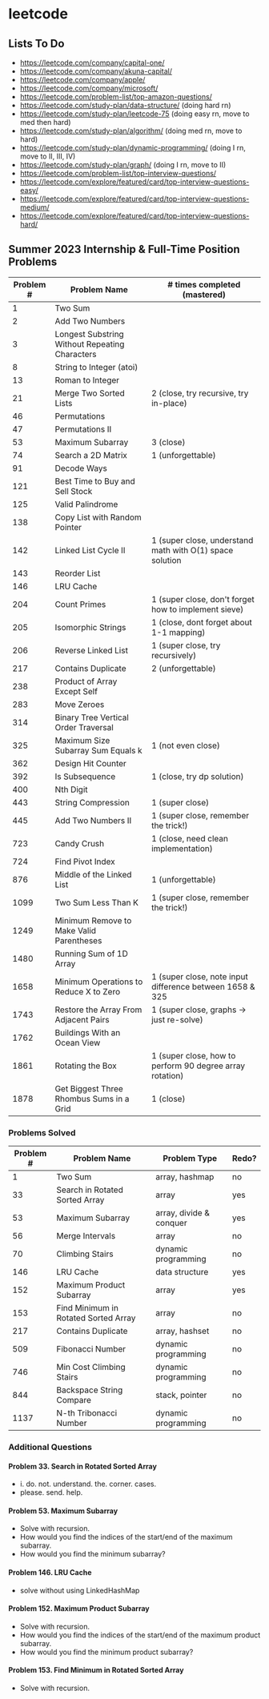 # leetcode

## Lists To Do

-   https://leetcode.com/company/capital-one/
-   https://leetcode.com/company/akuna-capital/
-   https://leetcode.com/company/apple/
-   https://leetcode.com/company/microsoft/
-   https://leetcode.com/problem-list/top-amazon-questions/
-   https://leetcode.com/study-plan/data-structure/ (doing hard rn)
-   https://leetcode.com/study-plan/leetcode-75 (doing easy rn, move to med then hard)
-   https://leetcode.com/study-plan/algorithm/ (doing med rn, move to hard)
-   https://leetcode.com/study-plan/dynamic-programming/ (doing I rn, move to II, III, IV)
-   https://leetcode.com/study-plan/graph/ (doing I rn, move to II)
-   https://leetcode.com/problem-list/top-interview-questions/
-   https://leetcode.com/explore/featured/card/top-interview-questions-easy/
-   https://leetcode.com/explore/featured/card/top-interview-questions-medium/
-   https://leetcode.com/explore/featured/card/top-interview-questions-hard/

## Summer 2023 Internship & Full-Time Position Problems

| Problem # | Problem Name                                   | # times completed (mastered)                             |
| --------- | ---------------------------------------------- | -------------------------------------------------------- |
| 1         | Two Sum                                        |                                                          |
| 2         | Add Two Numbers                                |                                                          |
| 3         | Longest Substring Without Repeating Characters |                                                          |
| 8         | String to Integer (atoi)                       |                                                          |
| 13        | Roman to Integer                               |                                                          |
| 21        | Merge Two Sorted Lists                         | 2 (close, try recursive, try in-place)                   |
| 46        | Permutations                                   |                                                          |
| 47        | Permutations II                                |                                                          |
| 53        | Maximum Subarray                               | 3 (close)                                                |
| 74        | Search a 2D Matrix                             | 1 (unforgettable)                                        |
| 91        | Decode Ways                                    |                                                          |
| 121       | Best Time to Buy and Sell Stock                |                                                          |
| 125       | Valid Palindrome                               |                                                          |
| 138       | Copy List with Random Pointer                  |                                                          |
| 142       | Linked List Cycle II                           | 1 (super close, understand math with O(1) space solution |
| 143       | Reorder List                                   |                                                          |
| 146       | LRU Cache                                      |                                                          |
| 204       | Count Primes                                   | 1 (super close, don't forget how to implement sieve)     |
| 205       | Isomorphic Strings                             | 1 (close, dont forget about 1-1 mapping)                 |
| 206       | Reverse Linked List                            | 1 (super close, try recursively)                         |
| 217       | Contains Duplicate                             | 2 (unforgettable)                                        |
| 238       | Product of Array Except Self                   |                                                          |
| 283       | Move Zeroes                                    |                                                          |
| 314       | Binary Tree Vertical Order Traversal           |                                                          |
| 325       | Maximum Size Subarray Sum Equals k             | 1 (not even close)                                       |
| 362       | Design Hit Counter                             |                                                          |
| 392       | Is Subsequence                                 | 1 (close, try dp solution)                               |
| 400       | Nth Digit                                      |                                                          |
| 443       | String Compression                             | 1 (super close)                                          |
| 445       | Add Two Numbers II                             | 1 (super close, remember the trick!)                     |
| 723       | Candy Crush                                    | 1 (close, need clean implementation)                     |
| 724       | Find Pivot Index                               |                                                          |
| 876       | Middle of the Linked List                      | 1 (unforgettable)                                        |
| 1099      | Two Sum Less Than K                            | 1 (super close, remember the trick!)                     |
| 1249      | Minimum Remove to Make Valid Parentheses       |                                                          |
| 1480      | Running Sum of 1D Array                        |                                                          |
| 1658      | Minimum Operations to Reduce X to Zero         | 1 (super close, note input difference between 1658 & 325 |
| 1743      | Restore the Array From Adjacent Pairs          | 1 (super close, graphs -> just re-solve)                 |
| 1762      | Buildings With an Ocean View                   |                                                          |
| 1861      | Rotating the Box                               | 1 (super close, how to perform 90 degree array rotation) |
| 1878      | Get Biggest Three Rhombus Sums in a Grid       | 1 (close)                                                |

### Problems Solved

| Problem # | Problem Name                         | Problem Type            | Redo? |
| --------- | ------------------------------------ | ----------------------- | ----- |
| 1         | Two Sum                              | array, hashmap          | no    |
| 33        | Search in Rotated Sorted Array       | array                   | yes   |
| 53        | Maximum Subarray                     | array, divide & conquer | yes   |
| 56        | Merge Intervals                      | array                   | no    |
| 70        | Climbing Stairs                      | dynamic programming     | no    |
| 146       | LRU Cache                            | data structure          | yes   |
| 152       | Maximum Product Subarray             | array                   | yes   |
| 153       | Find Minimum in Rotated Sorted Array | array                   | no    |
| 217       | Contains Duplicate                   | array, hashset          | no    |
| 509       | Fibonacci Number                     | dynamic programming     | no    |
| 746       | Min Cost Climbing Stairs             | dynamic programming     | no    |
| 844       | Backspace String Compare             | stack, pointer          | no    |
| 1137      | N-th Tribonacci Number               | dynamic programming     | no    |

### Additional Questions

#### Problem 33. Search in Rotated Sorted Array

-   i. do. not. understand. the. corner. cases.
-   please. send. help.

#### Problem 53. Maximum Subarray

-   Solve with recursion.
-   How would you find the indices of the start/end of the maximum subarray.
-   How would you find the minimum subarray?

#### Problem 146. LRU Cache

-   solve without using LinkedHashMap

#### Problem 152. Maximum Product Subarray

-   Solve with recursion.
-   How would you find the indices of the start/end of the maximum product subarray.
-   How would you find the minimum product subarray?

#### Problem 153. Find Minimum in Rotated Sorted Array

-   Solve with recursion.
